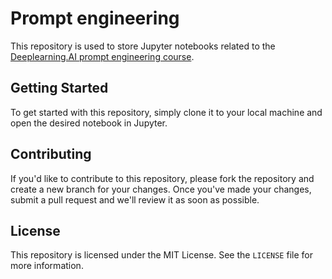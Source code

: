 # Prompt engineering    

This repository is used to store Jupyter notebooks related to the [Deeplearning.AI prompt engineering course](https://learn.deeplearning.ai/chatgpt-prompt-eng).

## Getting Started

To get started with this repository, simply clone it to your local machine and open the desired notebook in Jupyter.

## Contributing

If you'd like to contribute to this repository, please fork the repository and create a new branch for your changes. Once you've made your changes, submit a pull request and we'll review it as soon as possible.

## License

This repository is licensed under the MIT License. See the `LICENSE` file for more information.